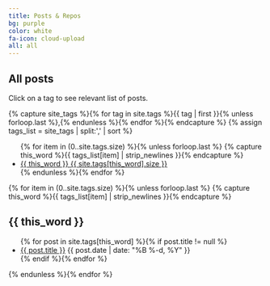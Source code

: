 ```yaml
---
title: Posts & Repos
bg: purple
color: white
fa-icon: cloud-upload
all: all
---
```


## All posts


<!-- Create a list of all the other posts that link to other pages -->

Click on a tag to see relevant list of posts.

  

<!-- FROM MICRONAUT TAG INDEX.MD -->

{% capture site_tags %}{% for tag in site.tags %}{{ tag | first }}{% unless forloop.last %},{% endunless %}{% endfor %}{% endcapture %}
{% assign tags_list = site_tags | split:',' | sort %}

<ul class="tag-box inline">
  {% for item in (0..site.tags.size) %}{% unless forloop.last %}
    {% capture this_word %}{{ tags_list[item] | strip_newlines }}{% endcapture %}
    <li><a href="#{{ this_word }}">{{ this_word }} <span>{{ site.tags[this_word].size }}</span></a></li>
  {% endunless %}{% endfor %}
</ul>

{% for item in (0..site.tags.size) %}{% unless forloop.last %}
  {% capture this_word %}{{ tags_list[item] | strip_newlines }}{% endcapture %}
  <h2 id="{{ this_word }}">{{ this_word }}</h2>
  <ul class="post-list">
  {% for post in site.tags[this_word] %}{% if post.title != null %}
     <li><a href="{{ post.link }}" target="_blank" >{{ post.title }}</a>
    <span class="date">{{ post.date | date: "%B %-d, %Y"  }}</span></li>
    <!-- <li><a href="{{ post.url }}{{ post.url }}">{{ post.title }}<span class="entry-date"><time datetime="{{ post.date | date_to_xmlschema }}">{{ entity.date | date: "%B %d, %Y" }}</time></span></a></li> -->
  {% endif %}{% endfor %}
  </ul>
{% endunless %}{% endfor %}